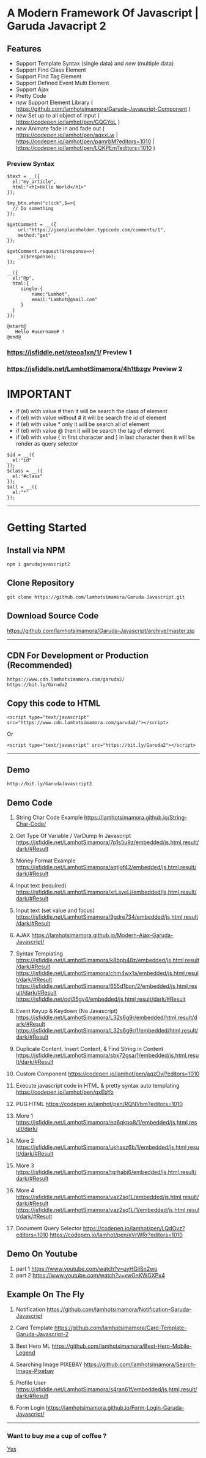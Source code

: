 # A Modern Framework  Of Javascript | Garuda Javacript 2 

## Features
- Support Template Syntax (single data) and *new* (multiple data)
- Support Find Class Element
- Support Find Tag Element
- Support Defined Event Multi Element
- Support Ajax
- Pretty Code
- *new* Support Element Library ( https://github.com/lamhotsimamora/Garuda-Javascript-Component )
- *new* Set up to all object of input ( https://codepen.io/lamhot/pen/GQGYoL )
- *new* Animate fade in and fade out ( https://codepen.io/lamhot/pen/aqxxLw  | https://codepen.io/lamhot/pen/pamrbM?editors=1010 | https://codepen.io/lamhot/pen/LQKPEm?editors=1010 )

### Preview Syntax 
```
$text = __({
  el:"my_article",
  html:"<h1>Hello World</h1>"
});
```

```
$my_btn.when("click",$=>{
  // Do something 
});

$getComment = __({
    url:"https://jsonplaceholder.typicode.com/comments/1",
    method:"get"
});

$getComment.request($response=>{
    _a($response);
});

__({
  el:"@p",
  html:{
  	 single:{
         name:"Lamhot",
         email:"Lamhot@gmail.com"
     }
  }
});

@start@
   Hello #username# !
@end@
```
### https://jsfiddle.net/steoa1xn/1/ Preview 1
### https://jsfiddle.net/LamhotSimamora/4h1tbzgv Preview 2

# IMPORTANT
- if (el) with value # then it will be search the class of element
- if (el) with value without # it will be search the id of element
- if (el) with value * only it will be search all of element
- if (el) with value @ then it will be search the tag of element
- if (el) with value { in first character and } in last character then it will be render as query selector
```
$id = __({
  el:"id"
});
$class = __({
  el:"#class"
});
$all = __({
  el:"*"
});
```
--------------------
# Getting Started

## Install via NPM
```
npm i garudajavascript2
```

## Clone Repository
```
git clone https://github.com/lamhotsimamora/Garuda-Javascript.git
```

## Download Source Code
https://github.com/lamhotsimamora/Garuda-Javascript/archive/master.zip

--------------------------------
## CDN For Development or Production (Recommended)
```
https://www.cdn.lamhotsimamora.com/garuda2/ 
https://bit.ly/Garuda2
```
## Copy this code to HTML
```
<script type="text/javascript" src="https://www.cdn.lamhotsimamora.com/garuda2/"></script>
```
Or
```
<script type="text/javascript" src="https://bit.ly/Garuda2"></script>
```
------------------------------

## Demo
```
http://bit.ly/GarudaJavascript2
```

## Demo Code
1.  String Char Code Example 
https://lamhotsimamora.github.io/String-Char-Code/

2.  Get Type Of Variable / VarDump In Javascript   
https://jsfiddle.net/LamhotSimamora/7p1s5u9z/embedded/js,html,result/dark/#Result

3.  Money Format Example
https://jsfiddle.net/LamhotSimamora/aqtjof42/embedded/js,html,result/dark/#Result

4.  Input text (required)
https://jsfiddle.net/LamhotSimamora/xrLsveLj/embedded/js,html,result/dark/#Result

5.  Input text (set value and focus)
https://jsfiddle.net/LamhotSimamora/9gdre734/embedded/js,html,result/dark/#Result

6.  AJAX
https://lamhotsimamora.github.io/Modern-Ajax-Garuda-Javascript/

7.  Syntax Templating  
https://jsfiddle.net/LamhotSimamora/k8bpb48z/embedded/js,html,result/dark/#Result
https://jsfiddle.net/LamhotSimamora/chm4wx1a/embedded/js,html,result/dark/#Result
https://jsfiddle.net/LamhotSimamora/655d1bon/2/embedded/js,html,result/dark/#Result
https://jsfiddle.net/pdj35gv4/embedded/js,html,result/dark/#Result

8.  Event Keyup & Keydown (No Javascript)
https://jsfiddle.net/LamhotSimamora/L32s6g9r/embedded/html,result/dark/#Result
https://jsfiddle.net/LamhotSimamora/L32s6g9r/1/embedded/html,result/dark/#Result

9. Duplicate Content, Insert Content, & Find String in Content
https://jsfiddle.net/LamhotSimamora/sbx72gsa/1/embedded/js,html,result/dark/#Result

10. Custom Component 
https://codepen.io/lamhot/pen/aqzOvj?editors=1010

11. Execute javascript code in HTML & pretty syntax auto templating
https://codepen.io/lamhot/pen/qxEbYo

12. PUG HTML
https://codepen.io/lamhot/pen/RQNVbm?editors=1010

13. More 1
https://jsfiddle.net/LamhotSimamora/eq6qkpo8/1/embedded/js,html,result/dark/

14. More 2
https://jsfiddle.net/LamhotSimamora/ukhasz6b/1/embedded/js,html,result/dark/#Result

15. More 3
https://jsfiddle.net/LamhotSimamora/tgrhabj6/embedded/js,html,result/dark/#Result

16. More 4
https://jsfiddle.net/LamhotSimamora/vaz2sq1L/embedded/js,html,result/dark/#Result
https://jsfiddle.net/LamhotSimamora/vaz2sq1L/1/embedded/js,html,result/dark/#Result

17. Document Query Selector
https://codepen.io/lamhot/pen/LQdOvz?editors=1010
https://codepen.io/lamhot/pen/eVrWRr?editors=1010

## Demo On Youtube
1. part 1 https://www.youtube.com/watch?v=uyHGiiSn2wo
2. part 2 https://www.youtube.com/watch?v=xwGnKWGXPx4

## Example On The Fly

1. Notification
https://github.com/lamhotsimamora/Notification-Garuda-Javascript

2. Card Template
https://github.com/lamhotsimamora/Card-Template-Garuda-Javascript-2

3. Best Hero ML
https://github.com/lamhotsimamora/Best-Hero-Mobile-Legend

4. Searching Image PIXEBAY
https://github.com/lamhotsimamora/Search-Image-Pixebay

5. Profile User
https://jsfiddle.net/LamhotSimamora/s4ran61f/embedded/js,html,result/dark/#Result

6. Form Login
https://lamhotsimamora.github.io/Form-Login-Garuda-Javascript/


----------------

### Want to buy me a cup of coffee ?
<a href="http://ko-fi.com/Z8Z579XC">Yes</a>
